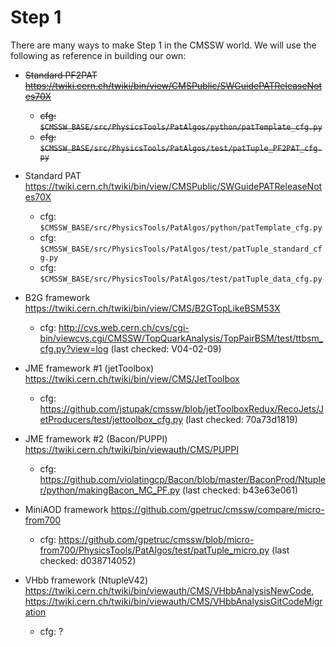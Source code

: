 # Step 1

There are many ways to make Step 1 in the CMSSW world. We will use the following as reference in building our own:

* ~~Standard PF2PAT <https://twiki.cern.ch/twiki/bin/view/CMSPublic/SWGuidePATReleaseNotes70X>~~
  * ~~cfg: `$CMSSW_BASE/src/PhysicsTools/PatAlgos/python/patTemplate_cfg.py`~~
  * ~~cfg: `$CMSSW_BASE/src/PhysicsTools/PatAlgos/test/patTuple_PF2PAT_cfg.py`~~

* Standard PAT <https://twiki.cern.ch/twiki/bin/view/CMSPublic/SWGuidePATReleaseNotes70X>
  * cfg: `$CMSSW_BASE/src/PhysicsTools/PatAlgos/python/patTemplate_cfg.py`
  * cfg: `$CMSSW_BASE/src/PhysicsTools/PatAlgos/test/patTuple_standard_cfg.py`
  * cfg: `$CMSSW_BASE/src/PhysicsTools/PatAlgos/test/patTuple_data_cfg.py`

* B2G framework <https://twiki.cern.ch/twiki/bin/view/CMS/B2GTopLikeBSM53X>
  * cfg: <http://cvs.web.cern.ch/cvs/cgi-bin/viewcvs.cgi/CMSSW/TopQuarkAnalysis/TopPairBSM/test/ttbsm_cfg.py?view=log> (last checked: V04-02-09)

* JME framework #1 (jetToolbox) <https://twiki.cern.ch/twiki/bin/view/CMS/JetToolbox>
  * cfg: <https://github.com/jstupak/cmssw/blob/jetToolboxRedux/RecoJets/JetProducers/test/jettoolbox_cfg.py> (last checked: 70a73d1819)

* JME framework #2 (Bacon/PUPPI) <https://twiki.cern.ch/twiki/bin/viewauth/CMS/PUPPI>
  * cfg: <https://github.com/violatingcp/Bacon/blob/master/BaconProd/Ntupler/python/makingBacon_MC_PF.py> (last checked: b43e63e061)


* MiniAOD framework <https://github.com/gpetruc/cmssw/compare/micro-from700>
  * cfg: <https://github.com/gpetruc/cmssw/blob/micro-from700/PhysicsTools/PatAlgos/test/patTuple_micro.py> (last checked: d038714052)

* VHbb framework (NtupleV42) <https://twiki.cern.ch/twiki/bin/viewauth/CMS/VHbbAnalysisNewCode>, <https://twiki.cern.ch/twiki/bin/viewauth/CMS/VHbbAnalysisGitCodeMigration>
  * cfg: ?



